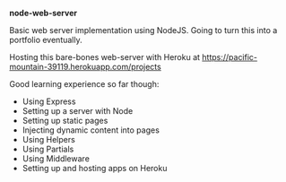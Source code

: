 <p><b>node-web-server</b></p>
<p>
  Basic web server implementation using NodeJS. Going to turn this into a portfolio eventually.
</p>
<p>
  Hosting this bare-bones web-server with Heroku at <a href="https://pacific-mountain-39119.herokuapp.com/projects">https://pacific-mountain-39119.herokuapp.com/projects</a>
</p>


Good learning experience so far though:
<ul>
  <li>Using Express</li>
  <li>Setting up a server with Node</li>
  <li>Setting up static pages</li>
  <li>Injecting dynamic content into pages</li>
  <li>Using Helpers</li>
  <li>Using Partials</li>
  <li>Using Middleware</li>
  <li>Setting up and hosting apps on Heroku</li>
</ul>
